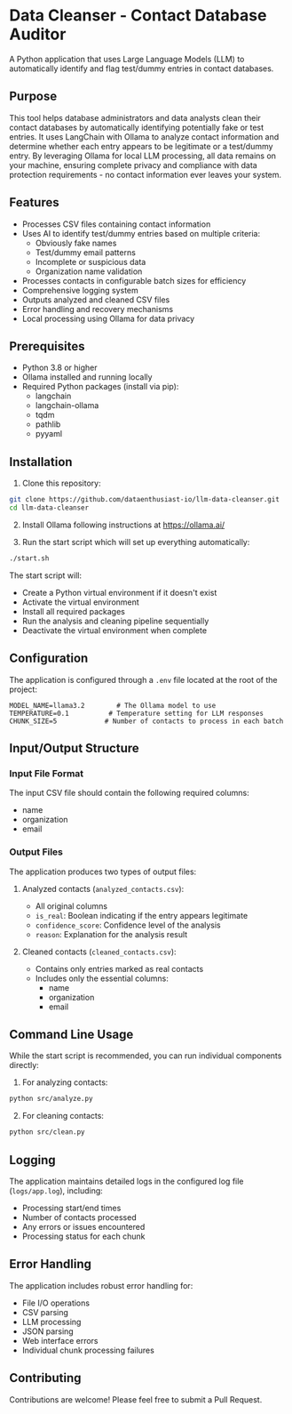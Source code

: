 # Data Cleanser - Contact Database Auditor

A Python application that uses Large Language Models (LLM) to automatically identify and flag test/dummy entries in contact databases.

## Purpose

This tool helps database administrators and data analysts clean their contact databases by automatically identifying potentially fake or test entries. It uses LangChain with Ollama to analyze contact information and determine whether each entry appears to be legitimate or a test/dummy entry. By leveraging Ollama for local LLM processing, all data remains on your machine, ensuring complete privacy and compliance with data protection requirements - no contact information ever leaves your system.

## Features

- Processes CSV files containing contact information
- Uses AI to identify test/dummy entries based on multiple criteria:
  - Obviously fake names
  - Test/dummy email patterns
  - Incomplete or suspicious data
  - Organization name validation
- Processes contacts in configurable batch sizes for efficiency
- Comprehensive logging system
- Outputs analyzed and cleaned CSV files
- Error handling and recovery mechanisms
- Local processing using Ollama for data privacy

## Prerequisites

- Python 3.8 or higher
- Ollama installed and running locally
- Required Python packages (install via pip):
  - langchain
  - langchain-ollama
  - tqdm
  - pathlib
  - pyyaml

## Installation

1. Clone this repository:

```bash
git clone https://github.com/dataenthusiast-io/llm-data-cleanser.git
cd llm-data-cleanser
```

2. Install Ollama following instructions at https://ollama.ai/

3. Run the start script which will set up everything automatically:

```bash
./start.sh
```

The start script will:
- Create a Python virtual environment if it doesn't exist
- Activate the virtual environment
- Install all required packages
- Run the analysis and cleaning pipeline sequentially
- Deactivate the virtual environment when complete

## Configuration

The application is configured through a `.env` file located at the root of the project:

```
MODEL_NAME=llama3.2        # The Ollama model to use
TEMPERATURE=0.1          # Temperature setting for LLM responses
CHUNK_SIZE=5            # Number of contacts to process in each batch
```

## Input/Output Structure

### Input File Format

The input CSV file should contain the following required columns:
- name
- organization
- email

### Output Files

The application produces two types of output files:

1. Analyzed contacts (`analyzed_contacts.csv`):
   - All original columns
   - `is_real`: Boolean indicating if the entry appears legitimate
   - `confidence_score`: Confidence level of the analysis
   - `reason`: Explanation for the analysis result

2. Cleaned contacts (`cleaned_contacts.csv`):
   - Contains only entries marked as real contacts
   - Includes only the essential columns:
     - name
     - organization
     - email

## Command Line Usage

While the start script is recommended, you can run individual components directly:

1. For analyzing contacts:
```bash
python src/analyze.py
```

2. For cleaning contacts:
```bash
python src/clean.py
```

## Logging

The application maintains detailed logs in the configured log file (`logs/app.log`), including:
- Processing start/end times
- Number of contacts processed
- Any errors or issues encountered
- Processing status for each chunk

## Error Handling

The application includes robust error handling for:
- File I/O operations
- CSV parsing
- LLM processing
- JSON parsing
- Web interface errors
- Individual chunk processing failures

## Contributing

Contributions are welcome! Please feel free to submit a Pull Request.